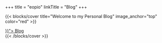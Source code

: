 +++
title = "eopio"
linkTitle = "Blog"
+++

{{< blocks/cover title="Welcome to my Personal Blog" image_anchor="top" color="red" >}}
<div class="mx-auto">
	<a class="btn btn-lg btn-primary mr-3 mb-4" href="{{< relref "/blog" >}}">
		Blog <i class="fas fa-arrow-alt-circle-right ml-2"></i>
	</a>
</div>
{{< /blocks/cover >}}
